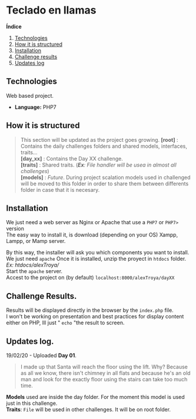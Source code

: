 # Teclado en llamas

**Índice**   
1. [Technologies](#techs)
2. [How it is structured](#structure)
3. [Installation](#installation)
4. [Challenge results](#results)
5. [Updates log](#log)
## Technologies <a name="techs"></a>
Web based project.
 - **Language:** PHP7 
 
## How it is structured <a name="structure"></a>
> This section will be updated as the project goes growing.
**[root]** : Contains the daily challenges folders and shared models, interfaces, traits...  
**[day_xx]** : Contains the Day XX challenge.  
**[traits]** : Shared traits. (***Ex**: File handler will be usea in almost all challenges*)  
**[models]** : *Future*. During project scalation models used in challenged will be moved to this folder in order to share them between differents folder in case that it is necesary.  
## Installation <a name="installation"></a>
We just need a web server as Nginx or Apache that use a ``PHP7`` or ``PHP7>`` version  
The easy way to install it, is download (depending on your OS) Xampp, Lampp, or Mamp server.  

By this way, the installer will ask you which components you want to install. We just need ``apache`` 
Once it is installed, unzip the proyect in ``htdocs`` folder. *Ex: htdocs/alexTroya/*  
Start the `apache` server.  
Accest to the project on (by default) `localhost:8000/alexTroya/dayXX`  

## Challenge Results.<a name="results"></a>
Results will be displayed directly in the browser by the `index.php` file.  
I won't be working on presentation and best practices for display content either on PHP, Ill just " `echo` "the result to screen.

## Updates log.<a name="log"></a>
19/02/20 - Uploaded **Day 01**.  
>I made up that Santa will reach the floor using the lift. Why? Because as all we know, there isn't chimney in all flats and because he's an old man and look for the exactly floor using the stairs can take too much time.  

**Models** used are inside the day folder. For the moment this model is used just in this challenge.  
**Traits**: `File` will be used in other challenges. It will be on root folder.  

